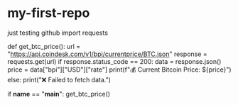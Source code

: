 # my-first-repo
just testing github
import requests

def get_btc_price():
    url = "https://api.coindesk.com/v1/bpi/currentprice/BTC.json"
    response = requests.get(url)
    if response.status_code == 200:
        data = response.json()
        price = data["bpi"]["USD"]["rate"]
        print(f"💰 Current Bitcoin Price: ${price}")
    else:
        print("❌ Failed to fetch data.")

if __name__ == "__main__":
    get_btc_price()
